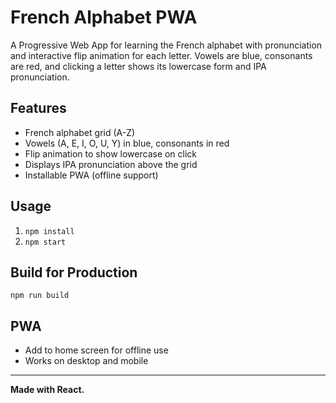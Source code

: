 # French Alphabet PWA

A Progressive Web App for learning the French alphabet with pronunciation and interactive flip animation for each letter. Vowels are blue, consonants are red, and clicking a letter shows its lowercase form and IPA pronunciation.

## Features
- French alphabet grid (A-Z)
- Vowels (A, E, I, O, U, Y) in blue, consonants in red
- Flip animation to show lowercase on click
- Displays IPA pronunciation above the grid
- Installable PWA (offline support)

## Usage
1. `npm install`
2. `npm start`

## Build for Production
```
npm run build
```

## PWA
- Add to home screen for offline use
- Works on desktop and mobile

---

**Made with React.**

